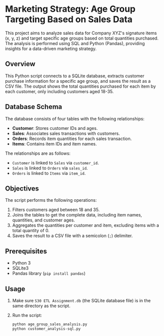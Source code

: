 #  Marketing Strategy: Age Group Targeting Based on Sales Data

This project aims to analyze sales data for Company XYZ's signature items (x, y, z) and target specific age groups based on total quantities purchased. The analysis is performed using SQL and Python (Pandas), providing insights for a data-driven marketing strategy.

## Overview

This Python script connects to a SQLite database, extracts customer purchase information for a specific age group, and saves the result as a CSV file. The output shows the total quantities purchased for each item by each customer, only including customers aged 18-35.

## Database Schema

The database consists of four tables with the following relationships:

- **Customer**: Stores customer IDs and ages.
- **Sales**: Associates sales transactions with customers.
- **Orders**: Records item quantities for each sales transaction.
- **Items**: Contains item IDs and item names.

The relationships are as follows:
- `Customer` is linked to `Sales` via `customer_id`.
- `Sales` is linked to `Orders` via `sales_id`.
- `Orders` is linked to `Items` via `item_id`.

## Objectives

The script performs the following operations:
1. Filters customers aged between 18 and 35.
2. Joins the tables to get the complete data, including item names, quantities, and customer ages.
3. Aggregates the quantities per customer and item, excluding items with a total quantity of 0.
4. Saves the result to a CSV file with a semicolon (`;`) delimiter.

## Prerequisites

- Python 3
- SQLite3
- Pandas library (`pip install pandas`)

## Usage

1. Make sure `S30 ETL Assignment.db` (the SQLite database file) is in the same directory as the script.
2. Run the script:

   ```bash
   python age_group_sales_analysis.py
   python customer_analysis-sql.py
   
